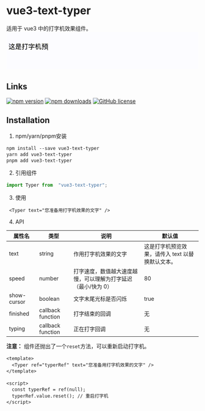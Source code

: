# vue3-text-typer

适用于 vue3 中的打字机效果组件。
![打字机组件效果](./src/assets/imgs/20250115134511.gif)

## Links

[![npm version](https://img.shields.io/npm/v/vue3-text-typer.svg)](https://www.npmjs.com/package/vue3-text-typer)
[![npm downloads](https://img.shields.io/npm/dm/vue3-text-typer.svg)](https://www.npmjs.com/package/vue3-text-typer)
[![GitHub license](https://img.shields.io/github/license/star-devil/vue3-typewriter.svg)](https://github.com/star-devil/repo-name/blob/main/LICENSE)

## Installation

1. npm/yarn/pnpm安装

```shell
npm install --save vue3-text-typer
yarn add vue3-text-typer
pnpm add vue3-text-typer
```

2. 引用组件

```js
import Typer from  "vue3-text-typer";
```

3. 使用

```vue
 <Typer text="您准备用打字机效果的文字" />
```

4. API

| 属性名 | 类型 | 说明 | 默认值 |
| ------ | ------ | ------ | ------ |
| text | string | 作用打字机效果的文字 | 这是打字机预览效果，请传入 text 以替换默认文本。
| speed | number | 打字速度，数值越大速度越慢，可以理解为打字延迟（最小/快为 0） | 80
| show-cursor | boolean | 文字末尾光标是否闪烁 | true
| finished | callback function | 打字结束的回调 | 无
| typing | callback function | 正在打字回调 | 无

**注意：** 组件还抛出了一个`reset`方法，可以重新启动打字机。

```vue
<template>
  <Typer ref="typerRef" text="您准备用打字机效果的文字" />
</template>

<script>
  const typerRef = ref(null);
  typerRef.value.reset(); // 重启打字机
</script>
```
